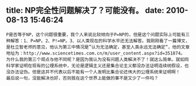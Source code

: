 title: NP完全性问题解决了？可能没有。
date: 2010-08-13 15:46:24
---

    P是否等于NP，这个问题很重要，我个人来说比较倾向于P=NP的，但是这个问题实际上可能有三种解答：1、P=NP。2、P!=NP。3、以人类现在的科学水平还无法解答。我刚刚看了一篇博文，是杜立智老师的意见，他认为第三中情况是”认为无法确定，甚至人类永远无法确定“，他的文章地址为：http://www.sciencetimes.com.cn/m/user_content.aspx?id=351874。
    为什么我的第三个观点与他不同呢？是因为我认为没有问题人类解决不了！就这么简单。就如同科学家证明在现有的公理系统中，无论是逻辑主义还是集合论主义都没办法证明连续统假设，也没办法证伪。但是这并不代表以后不能有一个人发明比集合论还伟大的公理系统来证明啊！
    最后说一句，没能解决也好，否则我在这个世界上能做的事不是又少了一件吗？